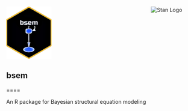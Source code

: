 <img src="inst/figures/bsem.png" width = 120 alt="bsem Logo"/>[<img src="https://raw.githubusercontent.com/stan-dev/logos/master/logo_tm.png" align="right" width=120 alt="Stan Logo"/>](http://mc-stan.org)

## bsem
====

An R package for Bayesian structural equation modeling
